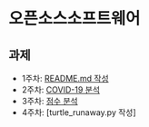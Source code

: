 # 오픈소스소프트웨어

## 과제
* 1주차: [README.md 작성](./1%EC%A3%BC%EC%B0%A8/README.md)
* 2주차: [COVID-19 분석](./2%EC%A3%BC%EC%B0%A8)
* 3주차: [점수 분석](./3%EC%A3%BC%EC%B0%A8/python02_lab/class_score_analysis.md)
* 4주차: [turtle_runaway.py 작성]
